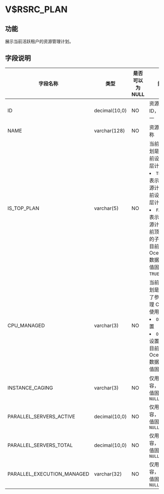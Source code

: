 # V$RSRC_PLAN

## 功能

展示当前活跃租户的资源管理计划。

## 字段说明

|            字段名称            |      类型       | 是否可以为 NULL |                                                                                                          描述                                                                                                          |
|----------------------------|---------------|------------|----------------------------------------------------------------------------------------------------------------------------------------------------------------------------------------------------------------------|
| ID                         | decimal(10,0)        | NO         | 资源计划 ID，全局唯一                                                                                                                                                                                                        |
| NAME                       | varchar(128) | NO         | 资源计划名称                                                                                                                                                                                                              |
| IS_TOP_PLAN                | varchar(5)   | NO         | 当前资源计划是否为当前设定的顶层计划：  </li><li> `TRUE`：表示当前资源计划是当前设定的顶层计划    </li><li> `FALSE`：表示当前资源计划是当前顶层计划的子计划  <br>  目前，OceanBase 数据库中该值固定为 `TRUE` |
| CPU_MANAGED                | varchar(3)   | NO         | 当前资源计划是否设置了参数来管理 CPU 的使用率：  </li><li> `ON`：已设置    </li><li> `OFF`：未设置  <br>  目前，OceanBase 数据库中该值固定为 `ON`                               |
| INSTANCE_CAGING            | varchar(3)   | NO         | 仅用于兼容，目前该值固定为 `NULL`                                                                                                                                                                                                |
| PARALLEL_SERVERS_ACTIVE    | decimal(10,0)        | NO         | 仅用于兼容，目前该值固定为 `NULL`                                                                                                                                                                                                |
| PARALLEL_SERVERS_TOTAL     | decimal(10,0)        | NO         | 仅用于兼容，目前该值固定为 `NULL`                                                                                                                                                                                                |
| PARALLEL_EXECUTION_MANAGED | varchar(32)  | NO         | 仅用于兼容，目前该值固定为 `NULL`                                                                                                                                                                                                |
